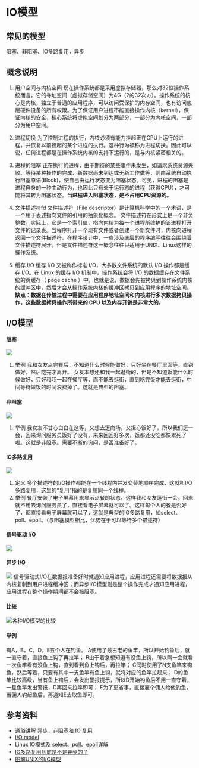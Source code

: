 # IO模型

## 常见的模型
阻塞、非阻塞、IO多路复用，异步

## 概念说明
1. 用户空间与内核空间
现在操作系统都是采用虚拟存储器，那么对32位操作系统而言，它的寻址空间（虚拟存储空间）为4G（2的32次方）。操作系统的核心是内核，独立于普通的应用程序，可以访问受保护的内存空间，也有访问底层硬件设备的所有权限。为了保证用户进程不能直接操作内核（kernel），保证内核的安全，操心系统将虚拟空间划分为两部分，一部分为内核空间，一部分为用户空间。

2. 进程切换
为了控制进程的执行，内核必须有能力挂起正在CPU上运行的进程，并恢复以前挂起的某个进程的执行。这种行为被称为进程切换。因此可以说，任何进程都是在操作系统内核的支持下运行的，是与内核紧密相关的。

3. 进程的阻塞
正在执行的进程，由于期待的某些事件未发生，如请求系统资源失败、等待某种操作的完成、新数据尚未到达或无新工作做等，则由系统自动执行阻塞原语(Block)，使自己由运行状态变为阻塞状态。可见，进程的阻塞是进程自身的一种主动行为，也因此只有处于运行态的进程（获得CPU），才可能将其转为阻塞状态。**当进程进入阻塞状态，是不占用CPU资源的。**

4. 文件描述符fd
文件描述符（File descriptor）是计算机科学中的一个术语，是一个用于表述指向文件的引用的抽象化概念。
文件描述符在形式上是一个非负整数。实际上，它是一个索引值，指向内核为每一个进程所维护的该进程打开文件的记录表。当程序打开一个现有文件或者创建一个新文件时，内核向进程返回一个文件描述符。在程序设计中，一些涉及底层的程序编写往往会围绕着文件描述符展开。但是文件描述符这一概念往往只适用于UNIX、Linux这样的操作系统。

5. 缓存 I/O
缓存 I/O 又被称作标准 I/O，大多数文件系统的默认 I/O 操作都是缓存 I/O。在 Linux 的缓存 I/O 机制中，操作系统会将 I/O 的数据缓存在文件系统的页缓存（ page cache ）中，也就是说，数据会先被拷贝到操作系统内核的缓冲区中，然后才会从操作系统内核的缓冲区拷贝到应用程序的地址空间。
**缺点：数据在传输过程中需要在应用程序地址空间和内核进行多次数据拷贝操作，这些数据拷贝操作所带来的 CPU 以及内存开销是非常大的。**

## I/O模型

#### 阻塞
![](http://img.blog.csdn.net/20160609135646100)
1. 举例
我和女友点完餐后，不知道什么时候能做好，只好坐在餐厅里面等，直到做好，然后吃完才离开。
女友本想还和我一起逛街的，但是不知道饭能什么时候做好，只好和我一起在餐厅等，而不能去逛街，直到吃完饭才能去逛街，中间等待做饭的时间浪费掉了。这就是典型的阻塞。

#### 非阻塞
![](http://img.blog.csdn.net/20160609135720523)
1. 举例 
我女友不甘心白白在这等，又想去逛商场，又担心饭好了。所以我们逛一会，回来询问服务员饭好了没有，来来回回好多次，饭都还没吃都快累死了啦。这就是非阻塞。需要不断的询问，是否准备好了。

#### IO多路复用
![](http://img.blog.csdn.net/20160609135743772)

1. 定义
多个描述符的I/O操作都能在一个线程内并发交替地顺序完成，这就叫I/O多路复用，这里的“复用”指的是复用同一个线程。
2. 举例
餐厅安装了电子屏幕用来显示点餐的状态，这样我和女友逛街一会，回来就不用去询问服务员了，直接看电子屏幕就可以了。这样每个人的餐是否好了，都直接看电子屏幕就可以了，这就是典型的IO多路复用，如select、poll、epoll。（与阻塞模型相比，优势在于可以等待多个描述符）

#### 信号驱动 I/O
![](http://img.blog.csdn.net/20160609135826601)

#### 异步 I/O
![](http://img.blog.csdn.net/20160609135848507)
信号驱动式I/O在数据报准备好时就通知应用进程，应用进程还需要将数据报从内核复制到用户进程缓冲区；而异步I/O模型则是整个操作完成才通知应用进程，应用进程在整个操作期间都不会被阻塞。

#### 比较
![各种I/O模型的比较](http://img.blog.csdn.net/20161021075133062)

#### 举例
有A，B，C，D，E五个人在钓鱼。 
A使用了最古老的鱼竿，所以开始钓鱼后，就一直守着，直接鱼上钩了再拉竿； 
B由于着急想知道有没鱼上钩，所以隔一会就看一次鱼竿看有没鱼上钩，直到看到鱼上钩后，再拉竿； 
C同时使用了N支鱼竿来钩鱼，然后等着，只要有其中一支鱼竿有鱼上钩，就将对应的鱼竿拉起来； 
D的鱼竿比较高级，当有鱼上钩后，会发出警报提示，所以D开始钓鱼后不用一直守着，一旦鱼竿发出警报，D再回来拉竿即可； 
E为了更省事，直接雇个佣人给他钓鱼，当佣人钓起鱼后，再通知E去取鱼即可。


## 参考资料
* [通俗讲解 异步，非阻塞和 IO 复用](https://www.zybuluo.com/phper/note/595507)
* [I/O model](http://www.masterraghu.com/subjects/np/introduction/unix_network_programming_v1.3/ch06lev1sec2.html)
* [Linux IO模式及 select、poll、epoll详解](https://segmentfault.com/a/1190000003063859)
* [IO多路复用到底是不是异步的？](https://www.zhihu.com/question/59975081/answer/171729721)
* [图解UNIX的I/O模型](http://blog.csdn.net/lihao21/article/details/51620374)